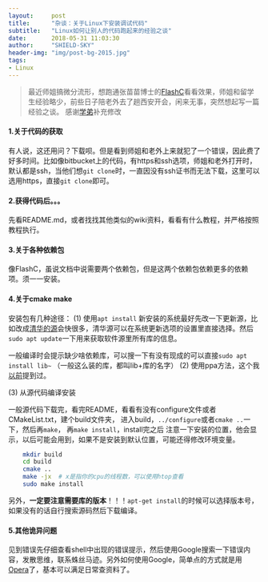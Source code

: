 ```yaml
---
layout:     post
title:      "杂谈：关于Linux下安装调试代码"
subtitle:   "Linux如何让别人的代码跑起来的经验之谈"
date:       2018-05-31 11:03:30
author:     "SHIELD-SKY"
header-img: "img/post-bg-2015.jpg"
tags:
- Linux
---
```


> 最近师姐搞微分流形，想跑通张苗苗博士的[FlashC](https://bitbucket.org/FlashC/flashc/overview)看看效果，师姐和留学生经验略少，前些日子陪老外去了趟西安开会，闲来无事，突然想起写一篇经验之谈。
> 感谢[学弟](https://wfly1998.github.io)补充修改

#### 1.关于代码的获取

有人说，这还用问？下载呗。但是看到师姐和老外上来就犯了一个错误，因此费了好多时间。比如像bitbucket上的代码，有https和ssh选项，师姐和老外打开时，默认都是ssh，当他们想`git clone`时，一直因没有ssh证书而无法下载，这里可以选用https，直接`git clone`即可。

#### 2.获得代码后。。。

先看README.md，或者找找其他类似的wiki资料，看看有什么教程，并严格按照教程执行。

#### 3.关于各种依赖包

像FlashC，虽说文档中说需要两个依赖包，但是这两个依赖包依赖更多的依赖项。须一一安装。

#### 4.关于cmake make

安装包有几种途径：
(1) 使用`apt install` 
新安装的系统最好先改一下更新源，比如改成[清华的源](https://mirrors.tuna.tsinghua.edu.cn)会快很多，清华源可以在系统更新选项的设置里直接选择。然后`sudo apt update`一下用来获取软件源里所有库的信息。

一般编译时会提示缺少啥依赖库，可以搜一下有没有现成的可以直接`sudo apt install lib~` （一般这么装的库，都叫lib+库的名字）
(2) 使用ppa方法，这个我[以前](http://shield-sky.github.io/2016/10/29/nvidia-driver-installation/)提到过。

(3) 从源代码编译安装

 一般源代码下载完，看完README，看看有没有configure文件或者CMakeList.txt，建个build文件夹， 进入build，`../configure`或者`cmake ..`一下，然后再`make`， 再`make install`，install完之后 注意一下安装的位置，他会显示，以后可能会用到，如果不是安装到默认位置，可能还得修改环境变量。

```bash
    mkdir build
    cd build
    cmake ..
    make -jx  # x是指你的cpu的线程数，可以使用htop查看
    sudo make install
```

另外，**一定要注意需要库的版本**！！！`apt-get install`的时候可以选择版本号，如果没有的话自行搜索源码然后下载编译。
    
#### 5.其他诡异问题
见到错误先仔细查看shell中出现的错误提示，然后使用Google搜索一下错误内容，发散思维，联系蛛丝马迹。另外如何使用Google，简单点的方式就是用[Opera](https://blog.csdn.net/i_____miss__you/article/details/80105495)了，基本可以满足日常查资料了。


